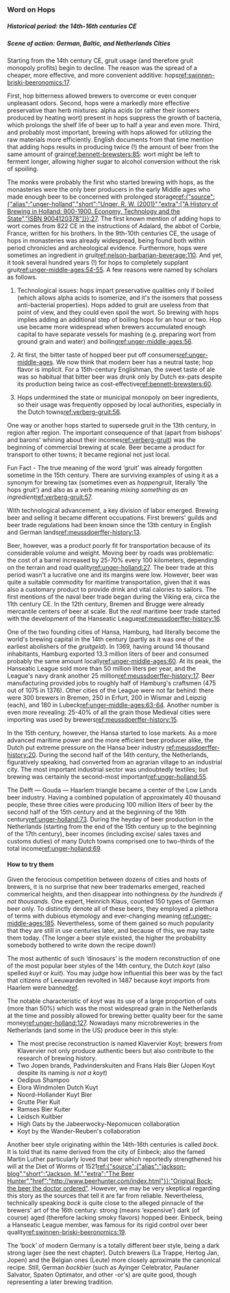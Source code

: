 ### Word on Hops

##### Historical period: the 14th-16th centuries CE

##### Scene of action: German, Baltic, and Netherlands Cities

Starting from the 14th century CE, gruit usage (and therefore gruit monopoly profits) begin to decline. The reason was the spread of a cheaper, more effective, and more convenient additive: hops[ref:swinnen-briski-beeronomics:17]().

First, hop bitterness allowed brewers to overcome or even conquer unpleasant odors. Second, hops were a markedly more effective preservative than herb mixtures: alpha acids (or rather their isomers produced by heating wort) present in hops suppress the growth of bacteria, which prolongs the shelf life of beer up to half a year and even more. Third, and probably most important, brewing with hops allowed for utilizing the raw materials more efficiently. English documents from that time mention that adding hops results in producing twice (!) the amount of beer from the same amount of grain[ref:bennett-brewsters:85](): wort might be left to ferment longer, allowing higher sugar to alcohol conversion without the risk of spoiling.

The monks were probably the first who started brewing with hops, as the monasteries were the only beer producers in the early Middle ages who made enough beer to be concerned with prolonged storage[ref:{"source":{"alias":"unger-holland","short":"Unger, R. W. (2001)","extra":["A History of Brewing in Holland: 900-1900. Economy, Technology and the State","ISBN 9004120378"]}}:27](). The first known mention of adding hops to wort comes from 822 CE in the instructions of Adalard, the abbot of Corbie, France, written for his brothers. In the 9th-10th centuries CE, the usage of hops in monasteries was already widespread, being found both within period chronicles and archeological evidence. Furthermore, hops were sometimes an ingredient in gruit[ref:nelson-barbarian-beverage:110](). And yet, it took several hundred years (!) for hops to completely supplant gruit[ref:unger-middle-ages:54-55](). A few reasons were named by scholars as follows.

  1. Technological issues: hops impart preservative qualities only if boiled (which allows alpha acids to isomerize, and it's the isomers that possess anti-bacterial properties). Hops added to gruit are useless from that point of view, and they could even spoil the wort. So brewing with hops implies adding an additional step of boiling hops for an hour or two. Hop use became more widespread when brewers accumulated enough capital to have separate vessels for mashing (e.g. preparing wort from ground grain and water) and boiling[ref:unger-middle-ages:56]().

  2. At first, the bitter taste of hopped beer put off consumers[ref:unger-middle-ages](). We now think that modern beer has a neutral taste; hop flavor is implicit. For a 15th-century Englishman, the sweet taste of ale was so habitual that bitter beer was drunk only by Dutch ex-pats despite its production being twice as cost-effective[ref:bennett-brewsters:60]().

  3. Hops undermined the state or municipal monopoly on beer ingredients, so their usage was frequently opposed by local authorities, especially in the Dutch towns[ref:verberg-gruit:56]().

One way or another hops started to supersede gruit in the 13th century, in region after region. The important consequence of that (apart from bishops' and barons' whining about their incomes[ref:verberg-gruit]()) was the beginning of commercial brewing at scale. Beer became a product for transport to other towns; it became regional not just local.

Fun Fact - The true meaning of the word ‘gruit’ was already forgotten sometime in the 15th century. There are surviving examples of using it as a synonym for brewing tax (sometimes even as *hoppengruit*, literally ‘the hops gruit’) and also as a verb meaning *mixing something as an ingredient*[ref:verberg-gruit:57]().

With technological advancement, a key division of labor emerged. Brewing beer and selling it became different occupations. First brewers' guilds and beer trade regulations had been known since the 13th century in English and German lands[ref:meussdoerffer-history:13]().

Beer, however, was a product poorly fit for transportation because of its considerable volume and weight. Moving beer by roads was problematic: the cost of a barrel increased by 25-70% every 100 kilometers, depending on the terrain and road quality[ref:unger-holland:27](). The beer trade at this period wasn't a lucrative one and its margins were low. However, beer was quite a suitable commodity for maritime transportation, given that it was also a customary product to provide drink and vital calories to sailors. The first mentions of the naval beer trade began during the Viking era, circa the 11th century CE. In the 12th century, Bremen and Brugge were already mercantile centers of beer at scale. But the *real* maritime beer trade started with the development of the Hanseatic League[ref:meussdoerffer-history:16]().

One of the two founding cities of Hansa, Hamburg, had literally become the world's brewing capital in the 14th century (partly as it was one of the earliest abolishers of the *gruitgeld*). In 1369, having around 14 thousand inhabitants, Hamburg exported 13.3 million liters of beer and consumed probably the same amount locally[ref:unger-middle-ages:60](). At its peak, the Hanseatic League sold more than 50 million liters per year, and the League's navy drank another 25 million[ref:meussdoerffer-history:17](). Beer manufacturing provided jobs to roughly half of Hamburg's craftsmen (475 out of 1075 in 1376). Other cities of the League were not far behind: there were 300 brewers in Bremen, 250 in Erfurt, 200 in Wismar and Leipzig (each), and 180 in Lubeck[ref:unger-middle-ages:63-64](). Another number is even more revealing: 25-40% of all the grain those Medieval cities were importing was used by brewers[ref:meussdoerffer-history:15]().

In the 15th century, however, the Hansa started to lose markets. As a more advanced maritime power and the more efficient beer producer alike, the Dutch put extreme pressure on the Hansa beer industry [ref:meussdoerffer-history:20](). During the second half of the 14th century, the Netherlands, figuratively speaking, had converted from an agrarian village to an industrial city. The most important industrial sector was undoubtedly textiles; but brewing was certainly the second-most important[ref:unger-holland:55]().

The Delft — Gouda — Haarlem triangle became a center of the Low Lands beer industry. Having a combined population of approximately 40 thousand people, these three cities were producing 100 million liters of beer by the second half of the 15th century and at the beginning of the 16th century[ref:unger-holland:73](). During the heyday of beer production in the Netherlands (starting from the end of the 15th century up to the beginning of the 17th century), beer incomes (including excise/ sales taxes and customs duties) of many Dutch towns comprised one to two-thirds of the total income[ref:unger-holland:69]().

#### How to try them

Given the ferocious competition between dozens of cities and hosts of brewers, it is no surprise that new beer trademarks emerged, reached commerical heights, and then disappear into nothingness *by the hundreds if not thousands*. One expert, Heinrich Klaus, counted 150 types of German beer only. To distinctly denote all of these beers, they employed a plethora of terms with dubious etymology and ever-changing meaning [ref:unger-middle-ages:185](). Nevertheless, some of them gained so much popularity that they are still in use centuries later, and because of this, we may taste them today. (The longer a beer style existed, the higher the probability somebody bothered to write down the recipe down!)

The most authentic of such ‘dinosaurs’ is the modern reconstruction of one of the most popular beer styles of the 14th century, the Dutch *koyt* (also spelled *kuyt* or *kuit*). You may judge how influential this beer was by the fact that citizens of Leeuwarden revolted in 1487 because *koyt* imports from Haarlem were banned[ref](https://history.stackexchange.com/questions/23532/what-exactly-happened-with-beer-and-leeuwarden-in-1487).

The notable characteristic of *koyt* was its use of a large proportion of oats (more than 50%) which was the most widespread grain in the Netherlands at the time and possibly allowed for brewing better quality beer for the same money[ref:unger-holland:127](). Nowadays many microbreweries in the Netherlands (and some in the US) produce beer in this style:

  * The most precise reconstruction is named Klavervier Koyt; brewers from Klavervier not only produce authentic beers but also contribute to the research of brewing history.
  * Two Jopen brands, Padvinderskuiten and Frans Hals Bier (Jopen Koyt despite its naming *is not a koyt*)
  * Oedipus Shampoo
  * Elora Windmolen Dutch Kuyt
  * Noord-Hollander Kuyt Bier
  * Grutte Pier Kuit
  * Ramses Bier Kuiter
  * Leidsch Kuitbier
  * High Oats by the Jabeerwocky-Nepomucen collaboration
  * Koyt by the Wander-Reuben's collaboration

Another beer style originating within the 14th-16th centuries is called *bock*. It is told that its name derived from the city of Einbeck; also the famed Martin Luther particularly loved that beer which reportedly strengthened his will at the Diet of Worms of 1521[ref:{"source":{"alias":"jackson-blog","short":"Jackson, M.","extra":"The Beer Hunter","href":"http://www.beerhunter.com/index.html"}}:"Original Bock: the beer the doctor ordered"](http://www.beerhunter.com/documents/19133-000034.html). However, we may be very skeptical regarding this story as the sources that tell it are far from reliable. Nevertheless, technically speaking *bock* is quite close to the alleged pinnacle of the brewers' art of the 16th century: strong (means ‘expensive’) dark (of course) aged (therefore lacking smoky flavors) hopped beer. Einbeck, being a Hanseatic League member, was famous for its rigid control over beer quality[ref:swinnen-briski-beeronomics:19]().

The ‘bock’ of modern Germany is a totally different beer style, being a dark strong lager (see the next chapter). Dutch brewers (La Trappe, Hertog Jan, Jopen) and the Belgian ones (Leute) more closely aproximate the canonical recipe. Still, German *bockbier* (such as Ayinger Celebrator, Paulaner Salvator, Spaten Optimator, and other -or's) are quite good, though representing a later brewing tradition.
